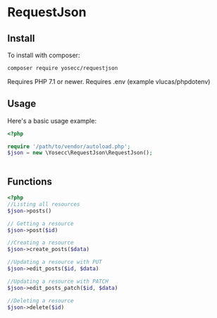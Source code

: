 RequestJson 
===========

Install
-------

To install with composer:

```sh
composer require yosecc/requestjson
```

Requires PHP 7.1 or newer.
Requires .env  (example vlucas/phpdotenv)

Usage
-----

Here's a basic usage example:

```php
<?php

require '/path/to/vendor/autoload.php';
$json = new \Yosecc\RequestJson\RequestJson();
  
```

Functions
---------

```php
<?php
//Listing all resources 
$json->posts()

// Getting a resource
$json->post($id)

//Creating a resource
$json->create_posts($data)

//Updating a resource with PUT
$json->edit_posts($id, $data)

//Updating a resource with PATCH
$json->edit_posts_patch($id, $data)

//Deleting a resource
$json->delete($id)
  
```
